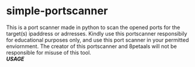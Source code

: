 # simple-portscanner
This is a port scanner made in python to scan the opened ports for the target(s) ipaddress or adrresses. Kindly use this portscanner responsibily for educational purposes only, and use this port scanner in your permitted enviornment. The creator of this portscanner and 8petaals will not be responsible for misuse of this tool.
<br>
*****USAGE*****
